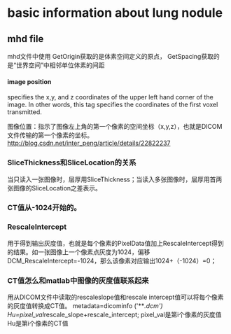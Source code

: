 # basic information about lung nodule 

## mhd file
mhd文件中使用
GetOrigin获取的是体素空间定义的原点，
GetSpacing获取的是“世界空间”中相邻单位体素的间距

#### image position
specifies the x,y, and z coordinates of the upper left hand corner of the image. In other words, this tag specifies the coordinates of the first voxel transmitted.

图像位置：指示了图像左上角的第一个像素的空间坐标（x,y,z），也就是DICOM文件传输的第一个像素的坐标。
http://blog.csdn.net/inter_peng/article/details/22822237


### SliceThickness和SliceLocation的关系 
当只读入一张图像时，层厚用SliceThickness；当读入多张图像时，层厚用首两张图像的SliceLocation之差表示。

### CT值从-1024开始的。

### RescaleIntercept
用于得到输出灰度值，也就是每个像素的PixelData值加上RescaleIntercept得到的结果。如一张图像上一个像素点灰度为1024，偏移DCM_RescaleIntercept=-1024，那么该像素对应输出1024+（-1024）=0；


### CT值怎么和matlab中图像的灰度值联系起来

用从DICOM文件中读取的rescaleslope值和rescale intercept值可以将每个像素的灰度值转换成CT值。
metadata=dicominfo ('***.dcm')
Hu=pixel_val*rescale_slope+rescale_intercept;
pixel_val是第i个像素的灰度值
Hu是第i个像素的CT值
